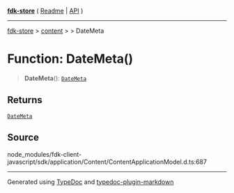 [**fdk-store**](../../../README.md) ( [Readme](../../../README.md) \| [API](../../../API.md) )

---

[fdk-store](../../../API.md) > [content](../../README.md) > [<internal>](../README.md) > DateMeta

# Function: DateMeta()

> **DateMeta**(): [`DateMeta`](../type-aliases/type-alias.DateMeta.md)

## Returns

[`DateMeta`](../type-aliases/type-alias.DateMeta.md)

## Source

node_modules/fdk-client-javascript/sdk/application/Content/ContentApplicationModel.d.ts:687

---

Generated using [TypeDoc](https://typedoc.org/) and [typedoc-plugin-markdown](https://www.npmjs.com/package/typedoc-plugin-markdown)
